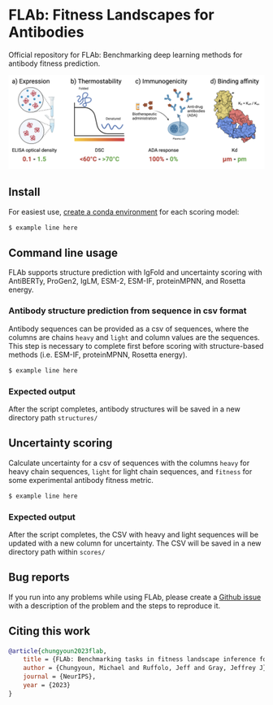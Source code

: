 # FLAb: Fitness Landscapes for Antibodies
Official repository for FLAb: Benchmarking deep learning methods for antibody fitness prediction.

![Biophysical Properties](biophysical_properties.png)

## Install

For easiest use, [create a conda environment](https://docs.conda.io/projects/conda/en/latest/user-guide/tasks/manage-environments.html#creating-an-environment-with-commands) for each scoring model:

```bash
$ example line here
```

## Command line usage

FLAb supports structure prediction with IgFold and uncertainty scoring with AntiBERTy, ProGen2, IgLM, ESM-2, ESM-IF, proteinMPNN, and Rosetta energy.

### Antibody structure prediction from sequence in csv format

Antibody sequences can be provided as a csv of sequences, where the columns are chains `heavy` and `light` and column values are the sequences. This step is necessary to complete first before scoring with structure-based methods (i.e. ESM-IF, proteinMPNN, Rosetta energy).

```bash
$ example line here
```

### Expected output

After the script completes, antibody structures will be saved in a new directory path `structures/`

## Uncertainty scoring

Calculate uncertainty for a csv of sequences with the columns `heavy` for heavy chain sequences, `light` for light chain sequences, and `fitness` for some experimental antibody fitness metric.

```bash
$ example line here
```

### Expected output

After the script completes, the CSV with heavy and light sequences will be updated with a new column for uncertainty. The CSV will be saved in a new directory path within `scores/`

## Bug reports

If you run into any problems while using FLAb, please create a [Github issue](https://github.com/Graylab/FLAb/issues) with a description of the problem and the steps to reproduce it.

## Citing this work

```bibtex
@article{chungyoun2023flab,
    title = {FLAb: Benchmarking tasks in fitness landscape inference for antibodies},
    author = {Chungyoun, Michael and Ruffolo, Jeff and Gray, Jeffrey J},
    journal = {NeurIPS},
    year = {2023}
}
```
